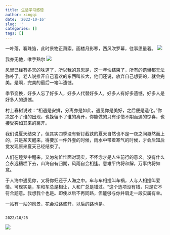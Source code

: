 ```yaml
---
title: 生活学习感悟
author: xingqi
date: '2022-10-16'
slug: ''
categories: []
tags: []
---
```

一叶落，褰珠箔，此时景物正萧索。画楼月影寒，西风吹罗幕，往事思量着。
<img src="https://gimg2.baidu.com/image_search/src=http%3A%2F%2Finews.gtimg.com%2Fnewsapp_bt%2F0%2F15299861791%2F1000&refer=http%3A%2F%2Finews.gtimg.com&app=2002&size=f9999,10000&q=a80&n=0&g=0n&fmt=auto?sec=1668518163&t=e75d0bc4efb51ce6d051dfd82511cdea">


我亦无他，唯手熟尔
![](https://img2.baidu.com/it/u=1879244385,2638356795&fm=253&fmt=auto&app=138&f=JPEG?w=500&h=368)


  风里已经有冬天的味道了，所以我的意思是，这一年快结束了，所有的遗憾都无法弥补了。老人说推开自己喜欢的东西叫长大，他们还说，放弃自己想要的，就会完美。是啊，完美的最后一笔叫遗憾。

  季节变换，好多人忘了好多人，好多人代替好多人，好多人有好多遗憾，好多人是好多人的遗憾。

  村上春树说过：“相遇是安排，分离亦是如此，遇见你是美好，之后便是造化。”你决定不了谁的出现，也挽留不了谁的离开，你能做的只有诊惜不期而遇的惊喜，也接受突如其来的离开。

  我们说夏天结束了，但其实四季没有斩钉截铁的夏天自然也不是一夜之间戛然而上的，只是某天醒来，得要加一件外套的时候，雨水中带着寒气的时候，才会后知后觉发现原来夏天已经结束了。

  人们在睡梦中醒来，又匆匆忙忙面对现实，不怀念才是人生前行的意义。没有什么会永远糟糕下去，山海自有归期，风雨自会相逢。意难平终将和解，万事终将如意。

  于人海中遇见你，又将你归还于人海之中。车与车相撞叫车祸，人与人相撞叫爱情。可现实是，车和车总是相让，人和广总是错过。“这个选项没有错，只是它不符合题意。我想我个也是。即使以后不再同路，但能够与你并肩走一段实属有幸。

   一站有一站的风景，花会沿路盛开，以后的路也是。
                                                                                

                                                                             2022/10/25

![](https://img1.baidu.com/it/u=1717044909,2891513318&fm=253&app=138&size=w931&n=0&f=JPEG&fmt=auto?sec=1666803600&t=70461c33427949736e1ad118cce21201)